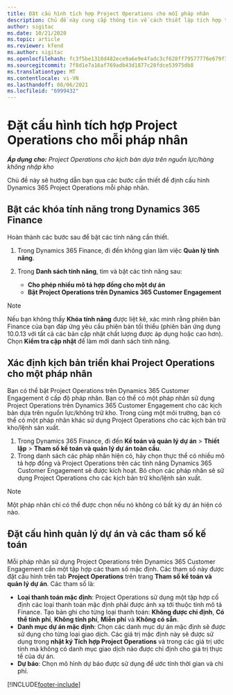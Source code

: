 ```yaml
---
title: Đặt cấu hình tích hợp Project Operations cho mỗi pháp nhân
description: Chủ đề này cung cấp thông tin về cách thiết lập tích hợp theo pháp nhân trong Project Operations.
author: sigitac
ms.date: 10/21/2020
ms.topic: article
ms.reviewer: kfend
ms.author: sigitac
ms.openlocfilehash: fc3f5be1318d482ece9a6e9e4fadc3cf628ff79577776e679f32cef7c0b2fc8f
ms.sourcegitcommit: 7f8d1e7a16af769adb43d1877c28fdce53975db8
ms.translationtype: MT
ms.contentlocale: vi-VN
ms.lasthandoff: 08/06/2021
ms.locfileid: "6999432"
---
```

# <a name="configure-project-operations-integration-per-legal-entity"></a>Đặt cấu hình tích hợp Project Operations cho mỗi pháp nhân 

_**Áp dụng cho:** Project Operations cho kịch bản dựa trên nguồn lực/hàng không nhập kho_

Chủ đề này sẽ hướng dẫn bạn qua các bước cần thiết để định cấu hình Dynamics 365 Project Operations mỗi pháp nhân.

## <a name="enable-feature-keys-in-dynamics-365-finance"></a>Bật các khóa tính năng trong Dynamics 365 Finance

Hoàn thành các bước sau để bật các tính năng cần thiết.

1. Trong Dynamics 365 Finance, đi đến không gian làm việc **Quản lý tính năng**.
2. Trong **Danh sách tính năng**, tìm và bật các tính năng sau:
  
    - **Cho phép nhiều mô tả hợp đồng cho một dự án**
    - **Bật Project Operations trên Dynamics 365 Customer Engagement**

> [!NOTE]
> Nếu bạn không thấy **Khóa tính năng** được liệt kê, xác minh rằng phiên bản Finance của bạn đáp ứng yêu cầu phiên bản tối thiểu (phiên bản ứng dụng 10.0.13 với tất cả các bản cập nhật chất lượng được áp dụng hoặc cao hơn). Chọn **Kiểm tra cập nhật** để làm mới danh sách tính năng.

## <a name="define-the-project-operations-deployment-scenario-for-a-legal-entity"></a>Xác định kịch bản triển khai Project Operations cho một pháp nhân

Bạn có thể bật Project Operations trên Dynamics 365 Customer Engagement ở cấp độ pháp nhân. Bạn có thể có một pháp nhân sử dụng Project Operations trên Dynamics 365 Customer Engagement cho các kịch bản dựa trên nguồn lực/không trữ kho. Trong cùng một môi trường, bạn có thể có một pháp nhân khác sử dụng Project Operations cho các kịch bản trữ kho/lệnh sản xuất.

1. Trong Dynamics 365 Finance, đi đến **Kế toán và quản lý dự án** > **Thiết lập** > **Tham số kế toán và quản lý dự án toàn cầu**.
2. Trong danh sách các pháp nhân hiện có, hãy chọn thực thể có nhiều mô tả hợp đồng và Project Operations trên các tính năng Dynamics 365 Customer Engagement sẽ được kích hoạt. Bỏ chọn các pháp nhân sẽ sử dụng Project Operations cho các kịch bản trữ kho/lệnh sản xuất.

> [!NOTE]
> Một pháp nhân chỉ có thể được chọn nếu nó không có bất kỳ dự án hiện có nào.

## <a name="configure-project-management-and-accounting-parameters"></a>Đặt cấu hình quản lý dự án và các tham số kế toán

Mỗi pháp nhân sử dụng Project Operations trên Dynamics 365 Customer Engagement cần một tập hợp các tham số mặc định. Các tham số này được đặt cấu hình trên tab **Project Operations** trên trang **Tham số kế toán và quản lý dự án**. Các tham số là:

  - **Loại thanh toán mặc định**: Project Operations sử dụng một tập hợp cố định các loại thanh toán mặc định phải được ánh xạ tới thuộc tính mô tả Finance. Tạo bản ghi cho từng loại thanh toán: **Không được chỉ định**, **Có thể tính phí**, **Không tính phí**, **Miễn phí** và **Không có sẵn**.
  - **Danh mục dự án mặc định**: Chọn các danh mục dự án mặc định sẽ được sử dụng cho từng loại giao dịch. Các giá trị mặc định này sẽ được sử dụng trong **nhật ký Tích hợp Project Operations** và trong các giá trị ước tính mà không có danh mục giao dịch nào được chỉ định cho giá trị thực tế của dự án.
  - **Dự báo**: Chọn mô hình dự báo được sử dụng để ước tính thời gian và chi phí.


[!INCLUDE[footer-include](../includes/footer-banner.md)]